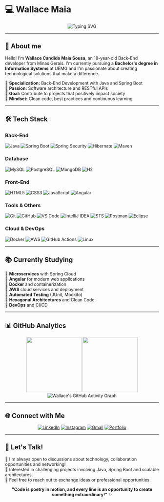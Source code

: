 # 💻 Wallace Maia

<div align="center">

![Typing SVG](https://readme-typing-svg.demolab.com?font=Fira+Code&weight=500&size=28&pause=1000&color=6DB33F&center=true&vCenter=true&width=600&lines=Back-End+Java+Developer;Information+Systems;Spring+Boot+Enthusiast)

</div>

---

## 🚀 About me

Hello! I'm **Wallace Candido Maia Sousa**, an 18-year-old Back-End developer from Minas Gerais. I'm currently pursuing a **Bachelor's degree in Information Systems** at UEMG and I'm passionate about creating technological solutions that make a difference.

🔹 **Specialization:** Back-End Development with Java and Spring Boot  
🔹 **Passion:** Software architecture and RESTful APIs  
🔹 **Goal:** Contribute to projects that positively impact society  
🔹 **Mindset:** Clean code, best practices and continuous learning  

---

## 🛠️ Tech Stack

### **Back-End**
![Java](https://img.shields.io/badge/Java-ED8B00?style=for-the-badge&logo=openjdk&logoColor=white)
![Spring Boot](https://img.shields.io/badge/Spring%20Boot-6DB33F?style=for-the-badge&logo=spring&logoColor=white)
![Spring Security](https://img.shields.io/badge/Spring%20Security-6DB33F?style=for-the-badge&logo=springsecurity&logoColor=white)
![Hibernate](https://img.shields.io/badge/Hibernate-59666C?style=for-the-badge&logo=hibernate&logoColor=white)
![Maven](https://img.shields.io/badge/Apache%20Maven-C71A36?style=for-the-badge&logo=apachemaven&logoColor=white)

### **Database**
![MySQL](https://img.shields.io/badge/MySQL-4479A1?style=for-the-badge&logo=mysql&logoColor=white)
![PostgreSQL](https://img.shields.io/badge/PostgreSQL-316192?style=for-the-badge&logo=postgresql&logoColor=white)
![MongoDB](https://img.shields.io/badge/MongoDB-47A248?style=for-the-badge&logo=mongodb&logoColor=white)
![H2](https://img.shields.io/badge/H2%20Database-003B57?style=for-the-badge&logo=h2&logoColor=white)

### **Front-End**
![HTML5](https://img.shields.io/badge/HTML5-E34F26?style=for-the-badge&logo=html5&logoColor=white)
![CSS3](https://img.shields.io/badge/CSS3-1572B6?style=for-the-badge&logo=css3&logoColor=white)
![JavaScript](https://img.shields.io/badge/JavaScript-F7DF1E?style=for-the-badge&logo=javascript&logoColor=black)
![Angular](https://img.shields.io/badge/Angular-DD0031?style=for-the-badge&logo=angular&logoColor=white)

### **Tools & Others**
![Git](https://img.shields.io/badge/Git-F05032?style=for-the-badge&logo=git&logoColor=white)
![GitHub](https://img.shields.io/badge/GitHub-181717?style=for-the-badge&logo=github&logoColor=white)
![VS Code](https://img.shields.io/badge/VS%20Code-007ACC?style=for-the-badge&logo=visualstudiocode&logoColor=white)
![IntelliJ IDEA](https://img.shields.io/badge/IntelliJ%20IDEA-000000?style=for-the-badge&logo=intellijidea&logoColor=white)
![STS](https://img.shields.io/badge/STS-6DB33F?style=for-the-badge&logo=spring&logoColor=white)
![Postman](https://img.shields.io/badge/Postman-FF6C37?style=for-the-badge&logo=postman&logoColor=white)
![Eclipse](https://img.shields.io/badge/Eclipse-2C2255?style=for-the-badge&logo=eclipseide&logoColor=white)

### **Cloud & DevOps**
![Docker](https://img.shields.io/badge/Docker-2496ED?style=for-the-badge&logo=docker&logoColor=white)
![AWS](https://img.shields.io/badge/AWS-232F3E?style=for-the-badge&logo=amazonwebservices&logoColor=white)
![GitHub Actions](https://img.shields.io/badge/GitHub%20Actions-2088FF?style=for-the-badge&logo=githubactions&logoColor=white)
![Linux](https://img.shields.io/badge/Linux-FCC624?style=for-the-badge&logo=linux&logoColor=black)

---


## 📚 Currently Studying

🔸 **Microservices** with Spring Cloud  
🔸 **Angular** for modern web applications  
🔸 **Docker** and containerization  
🔸 **AWS** cloud services and deployment  
🔸 **Automated Testing** (JUnit, Mockito)  
🔸 **Hexagonal Architectures** and Clean Code  
🔸 **DevOps** and CI/CD  

---

## 📊 GitHub Analytics

<div align="center">
  <img height="180em" src="https://github-readme-stats.vercel.app/api?username=wallacemaia2007&show_icons=true&theme=dark&include_all_commits=true&count_private=true&hide_border=true&bg_color=0d1117"/>
  <img height="180em" src="https://github-readme-stats.vercel.app/api/top-langs/?username=wallacemaia2007&layout=compact&langs_count=8&theme=dark&hide_border=true&bg_color=0d1117"/>
</div>

<div align="center">
  <img src="https://github-readme-activity-graph.vercel.app/graph?username=wallacemaia2007&bg_color=0d1117&color=ffffff&line=ffffff&point=ffffff&area=true&hide_border=true" alt="Wallace's GitHub Activity Graph"/>
</div>

---


## 🌐 Connect with Me

<div align="center">

[![LinkedIn](https://img.shields.io/badge/LinkedIn-0077B5?style=for-the-badge&logo=linkedin&logoColor=white)](https://www.linkedin.com/in/wallace-maia-9634a8312/)
[![Instagram](https://img.shields.io/badge/-Instagram-%23E4405F?style=for-the-badge&logo=instagram&logoColor=white)](https://www.instagram.com/wallace_maia._/)
[![Gmail](https://img.shields.io/badge/Gmail-333333?style=for-the-badge&logo=gmail&logoColor=red)](mailto:wallacemaia@example.com)
[![Portfolio](https://img.shields.io/badge/Portfolio-FF5722?style=for-the-badge&logo=todoist&logoColor=white)](#)

</div>

---

## 🤝 Let's Talk!

💬 I'm always open to discussions about technology, collaboration opportunities and networking!  
🚀 Interested in challenging projects involving Java, Spring Boot and scalable architectures.  
📧 Feel free to reach out to exchange ideas or professional opportunities.

<div align="center">
  

**"Code is poetry in motion, and every line is an opportunity to create something extraordinary!"** ✨

</div>
